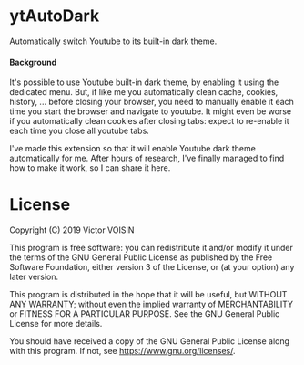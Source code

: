 ytAutoDark
==========

Automatically switch Youtube to its built-in dark theme.

#### Background

It's possible to use Youtube built-in dark theme, by enabling it using the dedicated menu.
But, if like me you automatically clean cache, cookies, history, ...
before closing your browser, you need to manually enable it each time you start the browser
and navigate to youtube.
It might even be worse if you automatically clean cookies after closing tabs:
expect to re-enable it each time you close all youtube tabs.

I've made this extension so that it will enable Youtube dark theme automatically for me.
After hours of research, I've finally managed to find how to make it work, so I can share it here.

# License

Copyright (C) 2019  Victor VOISIN

This program is free software: you can redistribute it and/or modify
it under the terms of the GNU General Public License as published by
the Free Software Foundation, either version 3 of the License, or
(at your option) any later version.

This program is distributed in the hope that it will be useful,
but WITHOUT ANY WARRANTY; without even the implied warranty of
MERCHANTABILITY or FITNESS FOR A PARTICULAR PURPOSE.  See the
GNU General Public License for more details.

You should have received a copy of the GNU General Public License
along with this program.  If not, see <https://www.gnu.org/licenses/>.
